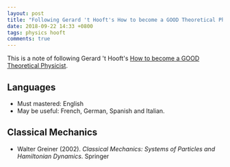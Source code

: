 ```yaml
---
layout: post
title: "Following Gerard 't Hooft's How to become a GOOD Theoretical Physicist"
date: 2018-09-22 14:33 +0800
tags: physics hooft
comments: true
---
```


This is a note of following Gerard 't Hooft's [How to become a GOOD Theoretical Physicist](http://www.goodtheorist.science/).

## Languages

- Must mastered: English
- May be useful: French, German, Spanish and Italian.

## Classical Mechanics

- Walter Greiner (2002). *Classical Mechanics: Systems of Particles and Hamiltonian Dynamics*. Springer